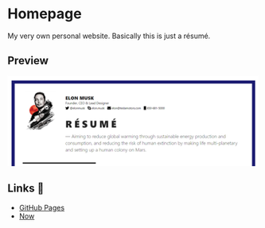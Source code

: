 # Homepage
My very own personal website. Basically this is just a résumé.


## Preview
![Image alt](https://github.com/oberezhnay/homepage/raw/develop/assets/images/preview.png)

## Links :electric_plug:
- [GitHub Pages](https://oberezhnay.github.io/homepage/)
- [Now]()